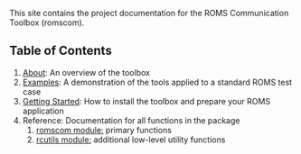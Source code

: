 This site contains the project documentation for the ROMS Communication Toolbox (romscom).  

## Table of Contents

1. [About](explanation.md): An overview of the toolbox
2. [Examples](examples.md): A demonstration of the tools applied to a standard ROMS test case
3. [Getting Started](installation.md): How to install the toolbox and prepare your ROMS application
3. Reference: Documentation for all functions in the package
    1. [romscom module:](reference_romscom.md) primary functions
    2. [rcutils module:](reference_rcutils.md) additional low-level utility functions





